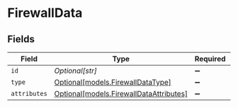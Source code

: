 # FirewallData


## Fields

| Field                                                                          | Type                                                                           | Required                                                                       | Description                                                                    |
| ------------------------------------------------------------------------------ | ------------------------------------------------------------------------------ | ------------------------------------------------------------------------------ | ------------------------------------------------------------------------------ |
| `id`                                                                           | *Optional[str]*                                                                | :heavy_minus_sign:                                                             | N/A                                                                            |
| `type`                                                                         | [Optional[models.FirewallDataType]](../models/firewalldatatype.md)             | :heavy_minus_sign:                                                             | N/A                                                                            |
| `attributes`                                                                   | [Optional[models.FirewallDataAttributes]](../models/firewalldataattributes.md) | :heavy_minus_sign:                                                             | N/A                                                                            |
